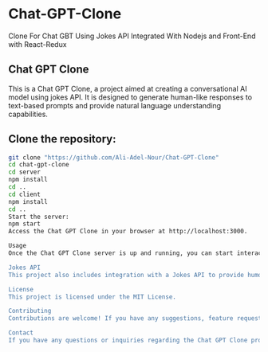 # Chat-GPT-Clone
Clone For Chat GBT Using Jokes API Integrated With Nodejs and Front-End with React-Redux

## Chat GPT Clone
This is a Chat GPT Clone, a project aimed at creating a conversational AI model using jokes API. It is designed to generate human-like responses to text-based prompts and provide natural language understanding capabilities.

## Clone the repository:
```bash
git clone "https://github.com/Ali-Adel-Nour/Chat-GPT-Clone"
cd chat-gpt-clone
cd server
npm install
cd ..
cd client
npm install
cd ..
Start the server:
npm start
Access the Chat GPT Clone in your browser at http://localhost:3000.

Usage
Once the Chat GPT Clone server is up and running, you can start interacting with the model. Simply enter your messages or prompts in the provided input box and view the model's responses in real-time.

Jokes API
This project also includes integration with a Jokes API to provide humorous responses. The Jokes API adds an element of fun and entertainment to the conversation with Chat GPT.

License
This project is licensed under the MIT License.

Contributing
Contributions are welcome! If you have any suggestions, feature requests, or bug reports, please open an issue or submit a pull request to contribute to the project. We appreciate your support!

Contact
If you have any questions or inquiries regarding the Chat GPT Clone project, please contact aliiiadel841@gmail.com
